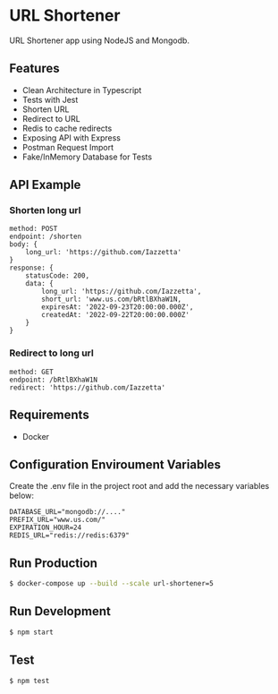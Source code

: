 # URL Shortener

URL Shortener app using NodeJS and Mongodb.

## Features

- Clean Architecture in Typescript
- Tests with Jest
- Shorten URL
- Redirect to URL
- Redis to cache redirects
- Exposing API with Express
- Postman Request Import
- Fake/InMemory Database for Tests

## API Example

### Shorten long url
```
method: POST
endpoint: /shorten
body: {
    long_url: 'https://github.com/Iazzetta'
}
response: {
    statusCode: 200,
    data: {
        long_url: 'https://github.com/Iazzetta',
        short_url: 'www.us.com/bRtlBXhaW1N,
        expiresAt: '2022-09-23T20:00:00.000Z',
        createdAt: '2022-09-22T20:00:00.000Z'
    }
}
```

### Redirect to long url
```
method: GET
endpoint: /bRtlBXhaW1N
redirect: 'https://github.com/Iazzetta'
```

## Requirements

- Docker

## Configuration Enviroument Variables

Create the .env file in the project root and add the necessary variables below:

```
DATABASE_URL="mongodb://...."
PREFIX_URL="www.us.com/"
EXPIRATION_HOUR=24
REDIS_URL="redis://redis:6379"
```

## Run Production

```bash
$ docker-compose up --build --scale url-shortener=5
```

## Run Development
```bash
$ npm start
```

## Test

```bash
$ npm test
```

